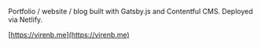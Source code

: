 Portfolio / website / blog built with Gatsby.js and Contentful CMS. Deployed via Netlify.

[https://virenb.me](https://virenb.me)
